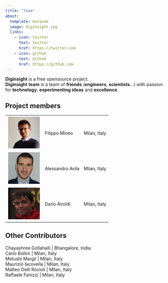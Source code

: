 ```yaml
---
title: "Team"
about:
  template: marquee
  image: diginsight.jpg
  links:
    - icon: twitter
      text: twitter
      href: https://twitter.com
    - icon: github
      text: Github
      href: https://github.com
---
```


__Diginsight__ is a free opensource project.<br> 
__Diginsight__ __team__ is a team of __friends__ (__engineers__, __scientists__...) with passion for __technology__, __experimenting ideas__ and __excellence__. <br>


## Project members

|  |  |  |
|-------|------|---------|
| <img src="Filippo Mineo.jpg" alt="Alt text" width="100" height="100" style="margin:2px"> | Filippo Mineo | Milan, Italy |
| <img src="Alessandro Avila.jpg" alt="Alt text" width="100" height="100" style="margin:2px">  | Alessandro Avila | Milan, Italy |
| <img src="Dario Airoldi.jpg" alt="Alt text" width="100" height="100" style="margin:2px">  | Dario Airoldi | Milan, Italy |

## Other Contributors

Chayashree Gollahalli | Bhangalore, India<br>
Carlo Bollini | Milan, Italy<br>
Metushi Margil | Milan, Italy<br>
Maurizio Iacovella | Milan, Italy<br>
Matteo Delli Rocioli | Milan, Italy<br>
Raffaele Fanizzi | Milan, Italy<br>
